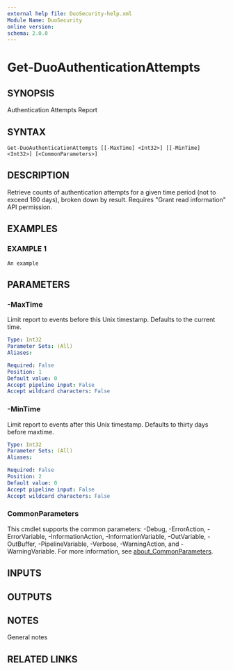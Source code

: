 ```yaml
---
external help file: DuoSecurity-help.xml
Module Name: DuoSecurity
online version:
schema: 2.0.0
---
```


# Get-DuoAuthenticationAttempts

## SYNOPSIS
Authentication Attempts Report

## SYNTAX

```
Get-DuoAuthenticationAttempts [[-MaxTime] <Int32>] [[-MinTime] <Int32>] [<CommonParameters>]
```

## DESCRIPTION
Retrieve counts of authentication attempts for a given time period (not to exceed 180 days), broken down by result.
Requires "Grant read information" API permission.

## EXAMPLES

### EXAMPLE 1
```
An example
```

## PARAMETERS

### -MaxTime
Limit report to events before this Unix timestamp.
Defaults to the current time.

```yaml
Type: Int32
Parameter Sets: (All)
Aliases:

Required: False
Position: 1
Default value: 0
Accept pipeline input: False
Accept wildcard characters: False
```

### -MinTime
Limit report to events after this Unix timestamp.
Defaults to thirty days before maxtime.

```yaml
Type: Int32
Parameter Sets: (All)
Aliases:

Required: False
Position: 2
Default value: 0
Accept pipeline input: False
Accept wildcard characters: False
```

### CommonParameters
This cmdlet supports the common parameters: -Debug, -ErrorAction, -ErrorVariable, -InformationAction, -InformationVariable, -OutVariable, -OutBuffer, -PipelineVariable, -Verbose, -WarningAction, and -WarningVariable. For more information, see [about_CommonParameters](http://go.microsoft.com/fwlink/?LinkID=113216).

## INPUTS

## OUTPUTS

## NOTES
General notes

## RELATED LINKS
